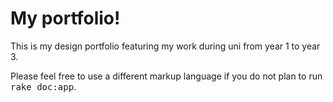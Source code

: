 # My portfolio! 

This is my design portfolio featuring my work during uni from year 1 to year 3.

Please feel free to use a different markup language if you do not plan to run
<tt>rake doc:app</tt>.
